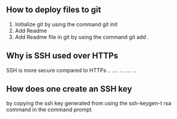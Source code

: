 ## How to deploy files to git
1. Initialize git by using the command git init
2. Add Readme 
3. Add Readme file in git by using the command git add . 

## Why is SSH used over HTTPs
SSH is more secure compared to HTTPs
.. .... ... .... ..

## How does one create an SSH key
by copying the ssh key generated from using the ssh-keygen-t rsa command in the command prompt